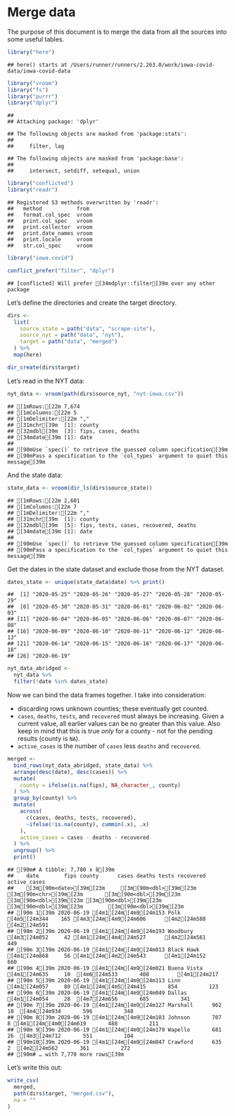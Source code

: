 Merge data
================

The purpose of this document is to merge the data from all the sources
into some useful tables.

``` r
library("here")
```

    ## here() starts at /Users/runner/runners/2.263.0/work/iowa-covid-data/iowa-covid-data

``` r
library("vroom")
library("fs")
library("purrr")
library("dplyr")
```

    ## 
    ## Attaching package: 'dplyr'

    ## The following objects are masked from 'package:stats':
    ## 
    ##     filter, lag

    ## The following objects are masked from 'package:base':
    ## 
    ##     intersect, setdiff, setequal, union

``` r
library("conflicted")
library("readr")
```

    ## Registered S3 methods overwritten by 'readr':
    ##   method           from 
    ##   format.col_spec  vroom
    ##   print.col_spec   vroom
    ##   print.collector  vroom
    ##   print.date_names vroom
    ##   print.locale     vroom
    ##   str.col_spec     vroom

``` r
library("iowa.covid")

conflict_prefer("filter", "dplyr")
```

    ## [conflicted] Will prefer [34mdplyr::filter[39m over any other package

Let’s define the directories and create the target directory.

``` r
dirs <- 
  list(
    source_state = path("data", "scrape-site"),
    source_nyt = path("data", "nyt"),
    target = path("data", "merged")  
  ) %>%
  map(here)

dir_create(dirs$target)
```

Let’s read in the NYT data:

``` r
nyt_data <- vroom(path(dirs$source_nyt, "nyt-iowa.csv"))
```

    ## [1mRows:[22m 7,674
    ## [1mColumns:[22m 5
    ## [1mDelimiter:[22m ","
    ## [31mchr[39m  [1]: county
    ## [32mdbl[39m  [3]: fips, cases, deaths
    ## [34mdate[39m [1]: date
    ## 
    ## [90mUse `spec()` to retrieve the guessed column specification[39m
    ## [90mPass a specification to the `col_types` argument to quiet this message[39m

And the state data:

``` r
state_data <- vroom(dir_ls(dirs$source_state))
```

    ## [1mRows:[22m 2,601
    ## [1mColumns:[22m 7
    ## [1mDelimiter:[22m ","
    ## [31mchr[39m  [1]: county
    ## [32mdbl[39m  [5]: fips, tests, cases, recovered, deaths
    ## [34mdate[39m [1]: date
    ## 
    ## [90mUse `spec()` to retrieve the guessed column specification[39m
    ## [90mPass a specification to the `col_types` argument to quiet this message[39m

Get the dates in the state dataset and exclude those from the NYT
dataset.

``` r
dates_state <- unique(state_data$date) %>% print() 
```

    ##  [1] "2020-05-25" "2020-05-26" "2020-05-27" "2020-05-28" "2020-05-29"
    ##  [6] "2020-05-30" "2020-05-31" "2020-06-01" "2020-06-02" "2020-06-03"
    ## [11] "2020-06-04" "2020-06-05" "2020-06-06" "2020-06-07" "2020-06-08"
    ## [16] "2020-06-09" "2020-06-10" "2020-06-11" "2020-06-12" "2020-06-13"
    ## [21] "2020-06-14" "2020-06-15" "2020-06-16" "2020-06-17" "2020-06-18"
    ## [26] "2020-06-19"

``` r
nyt_data_abridged <- 
  nyt_data %>%
  filter(!date %in% dates_state)
```

Now we can bind the data frames together. I take into consideration:

  - discarding rows unknown counties; these eventually get counted.
  - `cases`, `deaths`, `tests`, and `recovered` must always be
    increasing. Given a current value, all earlier values can be no
    greater than this value. Also keep in mind that this is true *only*
    for a county - not for the pending results (county is `NA`).
  - `active_cases` is the number of `cases` less `deaths` and
    `recovered`.

<!-- end list -->

``` r
merged <- 
  bind_rows(nyt_data_abridged, state_data) %>%
  arrange(desc(date), desc(cases)) %>%
  mutate(
    county = ifelse(is.na(fips), NA_character_, county)
  ) %>%
  group_by(county) %>%
  mutate(
    across(
      c(cases, deaths, tests, recovered),
      ~ifelse(!is.na(county), cummin(.x), .x)
    ),
    active_cases = cases - deaths - recovered
  ) %>%
  ungroup() %>%
  print()
```

    ## [90m# A tibble: 7,780 x 8[39m
    ##    date        fips county      cases deaths tests recovered active_cases
    ##    [3m[90m<date>[39m[23m     [3m[90m<dbl>[39m[23m [3m[90m<chr>[39m[23m       [3m[90m<dbl>[39m[23m  [3m[90m<dbl>[39m[23m [3m[90m<dbl>[39m[23m     [3m[90m<dbl>[39m[23m        [3m[90m<dbl>[39m[23m
    ## [90m 1[39m 2020-06-19 [4m1[24m[4m9[24m153 Polk         [4m5[24m344    165 [4m3[24m[4m9[24m606      [4m2[24m588         [4m2[24m591
    ## [90m 2[39m 2020-06-19 [4m1[24m[4m9[24m193 Woodbury     [4m3[24m052     42 [4m1[24m[4m4[24m527      [4m2[24m561          449
    ## [90m 3[39m 2020-06-19 [4m1[24m[4m9[24m013 Black Hawk   [4m1[24m868     56 [4m1[24m[4m2[24m543      [4m1[24m152          660
    ## [90m 4[39m 2020-06-19 [4m1[24m[4m9[24m021 Buena Vista  [4m1[24m635     10  [4m6[24m533       408         [4m1[24m217
    ## [90m 5[39m 2020-06-19 [4m1[24m[4m9[24m113 Linn         [4m1[24m057     80 [4m1[24m[4m5[24m415       854          123
    ## [90m 6[39m 2020-06-19 [4m1[24m[4m9[24m049 Dallas       [4m1[24m054     28  [4m7[24m656       685          341
    ## [90m 7[39m 2020-06-19 [4m1[24m[4m9[24m127 Marshall      962     18  [4m4[24m934       596          348
    ## [90m 8[39m 2020-06-19 [4m1[24m[4m9[24m103 Johnson       707      8 [4m1[24m[4m0[24m619       488          211
    ## [90m 9[39m 2020-06-19 [4m1[24m[4m9[24m179 Wapello       681     26  [4m3[24m712       551          104
    ## [90m10[39m 2020-06-19 [4m1[24m[4m9[24m047 Crawford      635      2  [4m2[24m562       361          272
    ## [90m# … with 7,770 more rows[39m

Let’s write this out:

``` r
write_csv(
  merged,
  path(dirs$target, "merged.csv"),
  na = ""
)
```
